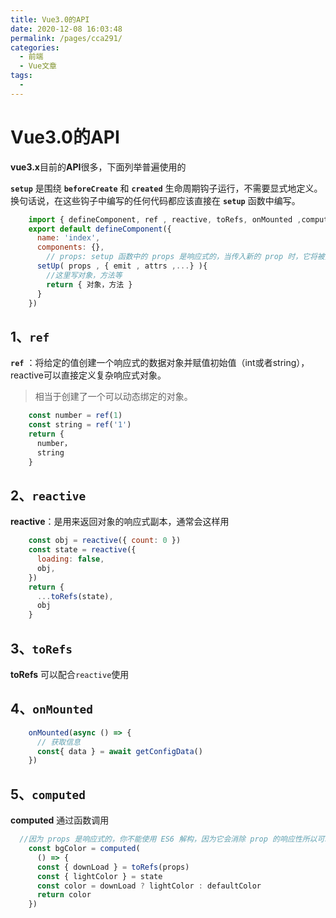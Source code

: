 ```yaml
---
title: Vue3.0的API 
date: 2020-12-08 16:03:48
permalink: /pages/cca291/
categories:
  - 前端
  - Vue文章
tags:
  - 
---
```

# Vue3.0的API 
 
**vue3.x**目前的**API**很多，下面列举普遍使用的

**`setup`** 是围绕 **`beforeCreate`** 和 **`created`** 生命周期钩子运行，不需要显式地定义。 换句话说，在这些钩子中编写的任何代码都应该直接在 **`setup`** 函数中编写。

```JavaScript
    import { defineComponent, ref , reactive, toRefs, onMounted ,computed } from 'vue'
    export default defineComponent({
      name: 'index',
      components: {},
      	// props: setup 函数中的 props 是响应式的，当传入新的 prop 时，它将被更新。
      setUp( props , { emit , attrs ,...} ){
        //这里写对象，方法等
        return { 对象，方法 }
      }
    })
```
## 1、**`ref`**

**`ref`** ：将给定的值创建一个响应式的数据对象并赋值初始值（int或者string），reactive可以直接定义复杂响应式对象。
>相当于创建了一个可以动态绑定的对象。

```JavaScript
    const number = ref(1) 
    const string = ref('1')
    return {
      number，
      string
    }
```
## 2、**`reactive`**

**reactive**：是用来返回对象的响应式副本，通常会这样用

```JavaScript
    const obj = reactive({ count: 0 })
    const state = reactive({
      loading: false,
      obj,
    })
    return {
      ...toRefs(state),
      obj
    }
```
## 3、**`toRefs`**

**toRefs** 可以配合`reactive`使用

## 4、**`onMounted`**

```JavaScript
    onMounted(async () => {
      // 获取信息
      const{ data } = await getConfigData()
    })
```
## 5、**`computed`**

**computed** 通过函数调用

```JavaScript
  //因为 props 是响应式的，你不能使用 ES6 解构，因为它会消除 prop 的响应性所以可以用toRefs来转化
    const bgColor = computed(
      () => {
      const { downLoad } = toRefs(props) 
      const { lightColor } = state
      const color = downLoad ? lightColor : defaultColor
      return color
    })
```
